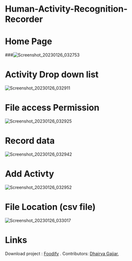 # Human-Activity-Recognition-Recorder
# Home Page
###![Screenshot_20230126_032753](https://user-images.githubusercontent.com/85548288/214701332-aa9c94f4-29a7-479c-860b-53604e132cc3.png)
# Activity Drop down list
![Screenshot_20230126_032911](https://user-images.githubusercontent.com/85548288/214701447-0514f7c6-db25-4e71-a635-32e951f82ba4.png)
# File access Permission
 ![Screenshot_20230126_032925](https://user-images.githubusercontent.com/85548288/214701586-e27c9468-192f-4545-8902-797b584ac594.png)
# Record data
![Screenshot_20230126_032942](https://user-images.githubusercontent.com/85548288/214701644-5c9621bf-3fe0-4e27-b366-b70cf601d887.png)
# Add Activty
![Screenshot_20230126_032952](https://user-images.githubusercontent.com/85548288/214701741-92a20a24-1607-480d-8b3f-6d1529ba7682.png)
# File Location (csv file)
![Screenshot_20230126_033017](https://user-images.githubusercontent.com/85548288/214701821-54741a5d-cb00-46b9-a007-0d0cdd11cd60.png)
# Links
Download project : [Foodify](https://github.com/Dhairya0/Foodify) .
Contributors: [Dhairya Gajjar](https://github.com/Dhairya0),
